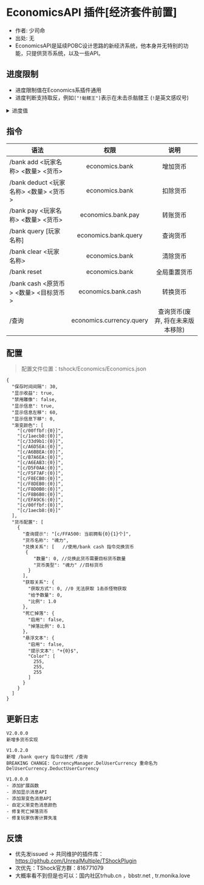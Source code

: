 # EconomicsAPI 插件[经济套件前置]

- 作者: 少司命
- 出处: 无
- EconomicsAPI是延续POBC设计思路的新经济系统，他本身并无特别的功
能，只提供货币系统，以及一些API。

## 进度限制
- 进度限制值在Economics系插件通用
- 进度判断支持取反，例如`["!骷髅王"]`表示在未击杀骷髅王 (`!`是英文感叹号)
<Details>
<Summary>进度值</Summary>

| 主名称      | 别名                         |
|------------------|------------------------------------------|
| 无限制           | -                                        |
| 克眼             | 克苏鲁之眼                                |
| 史莱姆王         | 史莱姆之王、史王                          |
| 克脑             | 克苏鲁之脑、世界吞噬者、世界吞噬怪、世吞    |
| 骷髅王           | -                                        |
| 蜂王             | -                                        |
| 鹿角怪           | 独眼巨鹿                                  |
| 血肉墙           | 肉山、肉后、困难模式                      |
| 一王后           | -                                        |
| 双子魔眼         | -                                        |
| 毁灭者           | 铁长直                                    |
| 机械骷髅王       | -                                        |
| 世纪之花         | 世花                                      |
| 石巨人           | -                                        |
| 猪鲨             | 猪龙鱼公爵                                |
| 拜月教邪教徒     | 拜月                                      |
| 月球领主         | 月亮领主、月总                            |
| 光之女皇         | 光女                                      |
| 史莱姆皇后       | 史后                                      |
| 哀木             | -                                        |
| 南瓜王           | -                                        |
| 长绿尖叫怪       | -                                        |
| 冰雪女皇         | -                                        |
| 圣诞坦克         | -                                        |
| 火星飞碟         | 飞碟                                      |
| 小丑             | -                                        |
| 日耀柱           | -                                        |
| 星旋柱           | -                                        |
| 星云柱           | -                                        |
| 星尘柱           | -                                        |
| 哥布林入侵       | 哥布林                                    |
| 海盗入侵         | 海盗                                      |
| 霜月             | -                                        |
| 血月             | -                                        |
| 旧日一           | 黑暗法师                                  |
| 旧日二           | 巨魔                                      |
| 旧日三           | 贝蒂斯、双足翼龙                          |
| 雨天             | -                                        |
| 白天             | -                                        |
| 夜晚             | -                                        |
| 大风天           | -                                        |
| 万圣节           | -                                        |
| 派对             | -                                        |
| 2020             | 醉酒世界                                  |
| 2021             | 十周年                                    |
| ftw              | For The Worthy                           |
| 混乱世界         | 颠倒世界                                  |
| ntb              | 蜂蜜世界                                  |
| 永恒领域         | 饥荒                                      |
| 天顶世界         | 天顶                                      |
| 危机世界         | -                                        |
| 森林             | -                                        |
| 丛林             | -                                        |
| 沙漠             | -                                        |
| 雪原             | -                                        |
| 洞穴             | -                                        |
| 海洋             | -                                        |
| 神圣             | -                                        |
| 蘑菇             | -                                        |
| 微光             | -                                        |
| 腐化之地         | 腐化                                      |
| 猩红             | 猩红之地                                  |
| 地牢             | -                                        |
| 墓地             | -                                        |
| 神庙             | -                                        |
| 蜂巢             | -                                        |
| 沙尘暴           | -                                        |
| 天空             | -                                        |
| 岩层             | -                                        |
| 土层             | -                                        |
| 地狱             | -                                        |
| 地下沙漠         | -                                        |
| 满月             | -                                        |
| 亏凸月           | -                                        |
| 下弦月           | -                                        |
| 残月             | -                                        |
| 新月             | -                                        |
| 娥眉月           | -                                        |
| 上弦月           | -                                        |
| 盈凸月           | -                                        |
</Details>

## 指令

| 语法                            |            权限            |         说明         |
|-------------------------------|:------------------------:|:------------------:|
| /bank add <玩家名称> <数量> <货币>    |      economics.bank      |        增加货币        |
| /bank deduct <玩家名称> <数量> <货币> |      economics.bank      |        扣除货币        |
| /bank pay <玩家名称> <数量> <货币>    |    economics.bank.pay    |        转账货币        |
| /bank query [玩家名称]            |   economics.bank.query   |        查询货币        |
| /bank clear <玩家名称>            |      economics.bank      |        清除货币        |
| /bank reset                   |      economics.bank      |       全局重置货币       |
| /bank cash <原货币> <数量> <目标货币>  |   economics.bank.cash    |        转换货币        |
| /查询                           | economics.currency.query | 查询货币(废弃, 将在未来版本移除) |

## 配置
> 配置文件位置：tshock/Economics/Economics.json
```json5
{
  "保存时间间隔": 30,
  "显示收益": true,
  "禁用雕像": false,
  "显示信息": true,
  "显示信息左移": 60,
  "显示信息下移": 0,
  "渐变颜色": [
    "[c/00ffbf:{0}]",
    "[c/1aecb8:{0}]",
    "[c/33d9b1:{0}]",
    "[c/A6D5EA:{0}]",
    "[c/A6BBEA:{0}]",
    "[c/B7A6EA:{0}]",
    "[c/A6EAB3:{0}]",
    "[c/D5F0AA:{0}]",
    "[c/F5F7AF:{0}]",
    "[c/F8ECB0:{0}]",
    "[c/F8DEB0:{0}]",
    "[c/F8D0B0:{0}]",
    "[c/F8B6B0:{0}]",
    "[c/EFA9C6:{0}]",
    "[c/00ffbf:{0}]",
    "[c/1aecb8:{0}]"
  ],
  "货币配置": [
    {
      "查询提示": "[c/FFA500: 当前拥有{0}{1}个]",
      "货币名称": "魂力",
      "兑换关系": [   //使用/bank cash 指令兑换货币
       {
          "数量": 0, //兑换此货币需要目标货币数量
          "货币类型": "魂力" //目标货币
        }
      ],
      "获取关系": {
        "获取方式": 0, //0 无法获取 1击杀怪物获取
        "给予数量": 0,
        "比例": 1.0
      },
      "死亡掉落": {
        "启用": false,
        "掉落比例": 0.1
      },
      "悬浮文本": {
        "启用": false,
        "提示文本": "+{0}$",
        "Color": [
          255,
          255,
          255
        ]
      }
    }
  ]
}
```

## 更新日志

```
V2.0.0.0
新增多货币实现

V1.0.2.0
新增 /bank query 指令以替代 /查询
BREAKING CHANGE: CurrencyManager.DelUserCurrency 重命名为 DelUserCurrency.DeductUserCurrency

V1.0.0.0
- 添加扩展函数
- 添加显示消息API
- 添加渐变色消息API
- 自定义渐变色消息颜色
- 修复死亡掉落货币
- 修复玩家伤害计算失准
```

## 反馈
- 优先发issued -> 共同维护的插件库：https://github.com/UnrealMultiple/TShockPlugin
- 次优先：TShock官方群：816771079
- 大概率看不到但是也可以：国内社区trhub.cn ，bbstr.net , tr.monika.love
